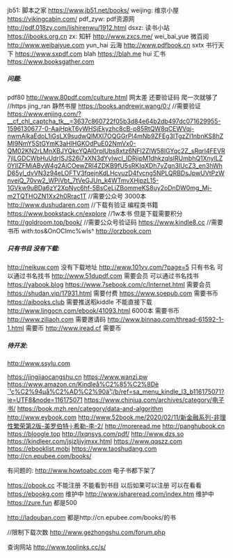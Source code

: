 jb51:       脚本之家  https://www.jb51.net/books/
weijing:    维京小屋    https://vikingcabin.com/
pdf_zyw:    pdf资源网  http://pdf.018zy.com/lishirenwu/1912.html
dsxz:       读书小站  https://ibooks.org.cn
zx:         知轩  http://www.zxcs.me/
wei_bai_yue 微百阅 http://www.weibaiyue.com
yun_hai     云海  http://www.pdfbook.cn
sxtx        书行天下 https://www.sxpdf.com
blah        https://blah.me
hui         汇书  https://www.booksgather.com


##### 问题:
pdf80       http://www.80pdf.com/culture.html  网太差 还要验证码 爬一次就够了
//https
jing_ran    静然书屋 https://books.andrewjr.wang/0:/
//需要验证
https://www.enjing.com/?__cf_chl_captcha_tk__=3637c860722f05b3d84e64b2db497dc071629955-1596130677-0-AajHpkT6yWHSjEkyzhc8cB-p85RtQW8qCEWVqj-nwmAlkaEdoL1iGsLX9sudwQlMXl7OQGGrPl4mNb9ZFEg3ITgzZI1nbnKS8hZMI9NmY5StGYmK3aHlHGKOdPuE02NmVx0-QM02KN2rLMnXBJYQkcYQAI0rplUbs8xtz6NFl2ZlW58lGYqc2Z_sRqrl4FEVR7jILGDCWbHuUdrISJS26i7xXN3dYyIwcI_IDRjipM1dhkzqlsIRUmbhQ1XnylLZ0YIlZFMiAByW4g2AiCOewZRI4ZDKB9fU5sRKIqXDh7vZgn3IUcZ3_en3hWhD65yl_dvVN3z94eLOFTV3fqejnKdLHcvuzD4fvcng5NPLQRBDsJpwUVtPzWnveiQ_70vw2_WPiVbt_7tVeGJUn_k4WTmvXHjpzL15-1GVkw9uBDa6zY2XpNyc6hf-5BsCeLjZBommeKS8uy2oDnDW0mg_Mj-m2TQTHOZN1Xx2h0Rrac1T
//需要公众号  3000本
http://www.dushudaren.com
//下载有验证 编程类书籍
https://www.bookstack.cn/explore
//1w本书 但是下载需要积分
http://goldroom.top/book/
//需要公众号验证码
https://www.kindle8.cc
//需要书币
with:tos&OnOCImc%wIs^
http://orzbook.com
##### 只有书目 没有下载:
http://neikuw.com               没有下载地址
http://www.101vv.com/?page=5    只有书名 可以通过书名找书
http://www.51dupdf.com          需要会员 可以通过书名找书
https://yabook.blog
https://www.7sebook.com/c/Internet.html 需要会员
https://shudan.vip/17931.html   需要付费
https://www.soepub.com          需要书币
https://aibooks.club            需要推送稻kiddle 不能直接下载
http://www.lingocn.com/ebook/41093.html     6000本 需要书币
http://www.ziliaoh.com          需要邀请码
http://www.binnao.com/thread-61592-1-1.html     需要币
http://www.iread.cf             需要币

##### 待开发:
http://www.ssylu.com

https://jingjiaocangshu.cn
https://www.wanzi.pw
https://www.amazon.cn/Kindleå%C2%85%C2%8Dè´¹ç%C2%94µå%C2%AD%C2%90ä¹¦/b/ref=sa_menu_kindle_l3_b116175071?ie=UTF8&node=116175071
https://www.chinjua.com/archives/category/电子书/
https://book.mzh.ren/category/data-and-algorithm
http://www.eybook.com
http://www.52book.me/2020/02/11/新金融系列-非理性繁荣第2版-美罗伯特·j·希勒-李-2/
http://moreread.me
http://panghubook.cn
https://bloogle.top
http://lxqnsys.com/pdf/
http://www.dzs.so
https://kindleer.com/jsjzljjyjmxx.html
https://www.qqszz.com
https://ebooklist.mobi
https://www.taoshudang.com
http://cn.epubee.com/books/

有问题的:
http://www.howtoabc.com     电子书都下架了

https://obook.cc    不能注册 不能看到书目 以后如果可以注册 可以在看看
https://ebookg.com  维护中
http://www.ishareread.com/index.htm  维护中
https://zure.fun    都是500

http://ladouban.com 都是http://cn.epubee.com/books/的书

//限制下载次数
http://www.gezhongshu.com/forum.php


查询网站
http://www.toplinks.cc/s/